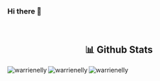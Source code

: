 ### Hi there 👋

<!--
**warrienelly/warrienelly** is a ✨ _special_ ✨ repository because its `README.md` (this file) appears on your GitHub profile.

Here are some ideas to get you started:

- 🔭 I’m currently working on ...
- 🌱 I’m currently learning ...
- 👯 I’m looking to collaborate on ...
- 🤔 I’m looking for help with ...
- 💬 Ask me about ...
- 📫 How to reach me: ...
- 😄 Pronouns: ...
- ⚡ Fun fact: ...
-->

<br>
<h2 align="center">📊 Github Stats </h2>
<p><img align="left" src="https://github-readme-stats.vercel.app/api/top-langs?username=warrienelly&show_icons=true&locale=en&layout=compact" alt="warrienelly" 

<img align="left" src="https://github-readme-stats.vercel.app/api?username=warrienelly&show_icons=true&locale=en" alt="warrienelly" /></p>

<p><img align="center" src="https://github-readme-streak-stats.herokuapp.com/?user=warrienelly&" alt="warrienelly" /></p>
